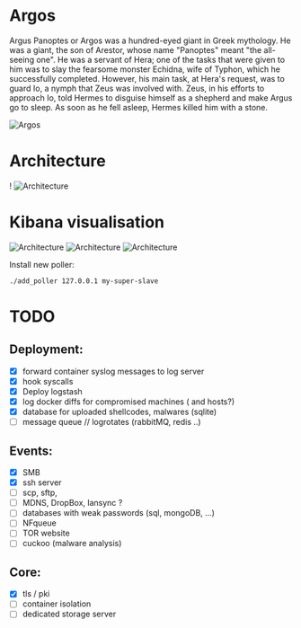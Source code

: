 # Argos
Argus Panoptes or Argos was a hundred-eyed giant in Greek mythology. He was a giant, the son of Arestor, whose name "Panoptes" meant "the all-seeing one". He was a servant of Hera; one of the tasks that were given to him was to slay the fearsome monster Echidna, wife of Typhon, which he successfully completed. However, his main task, at Hera's request, was to guard Io, a nymph that Zeus was involved with. Zeus, in his efforts to approach Io, told Hermes to disguise himself as a shepherd and make Argus go to sleep. As soon as he fell asleep, Hermes killed him with a stone.

![Argos](https://static.comicvine.com/uploads/scale_small/11/117763/3094291-mightyherc13807.jpg)

# Architecture
!
![Architecture](https://github.com/jurelou/HoneyPy/blob/master/img/arch.png)

# Kibana visualisation

![Architecture](https://github.com/jurelou/HoneyPy/blob/master/img/kibana_1.png)
![Architecture](https://github.com/jurelou/HoneyPy/blob/master/img/kibana_2.png)
![Architecture](https://github.com/jurelou/HoneyPy/blob/master/img/kibana_3.png)

Install new poller:
```shell
./add_poller 127.0.0.1 my-super-slave
```

# TODO

## Deployment:

- [x] forward container syslog messages to log server
- [x] hook syscalls
- [x] Deploy logstash
- [x] log docker diffs for compromised machines ( and hosts?)
- [x] database for uploaded shellcodes, malwares (sqlite)
- [ ] message queue // logrotates (rabbitMQ, redis ..)

## Events:
- [x] SMB
- [x] ssh server
- [ ] scp, sftp,   
- [ ] MDNS, DropBox, lansync ?
- [ ] databases with weak passwords (sql, mongoDB, ...)
- [ ] NFqueue 
- [ ] TOR website
- [ ]  cuckoo (malware analysis)

## Core:
- [x] tls / pki
- [ ] container isolation
- [ ] dedicated storage server
